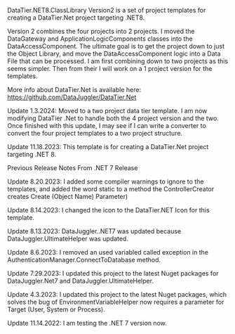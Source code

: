 ﻿DataTier.NET8.ClassLibrary Version2 is a set of project templates for creating a DataTier.Net project targeting .NET8.

Version 2 combines the four projects into 2 projects. I moved the DataGateway and ApplicationLogicComponents classes into
the DataAccessComponent. The ultimate goal is to get the project down to just the Object Library, and move the DataAccessComponent logic into a Data File that 
can be processed. I am first combining down to two projects as this seems simpler. Then from their I will work on a 1 project version for the templates.

More info about DataTier.Net is available here:
https://github.com/DataJuggler/DataTier.Net

Update 1.3.2024: Moved to a two project data tier template. I am now modifying DataTier .Net to handle both the 4 project version and the two.
Once finished with this update, I may see if I can write a converter to convert the four project templates to a two project structure.

Update 11.18.2023: This template is for creating a DataTier.Net project targeting .NET 8.

Previous Release Notes From .NET 7 Release

Update 8.20.2023: I added some compiler warnings to ignore to the templates, and added the word static
to a method the ControllerCreator creates Create (Object Name) Parameter)
		
Update 8.14.2023: I changed the icon to the DataTier.NET Icon for this template.
		
Update 8.13.2023: DataJuggler..NET7 was updated because DataJuggler.UltimateHelper was updated.

Update 8.6.2023: I removed an used variabled called exception in the AuthenticationManager.ConnectToDatabase method.

Update 7.29.2023: I updated this project to the latest Nuget packages for
DataJuggler.Net7 and DataJuggler.UltimateHelper.

Update 4.3.2023: I updated this project to the latest Nuget packages, which solves the bug of EnvironmentVariableHelper
now requires a parameter for Target (User, System or Process).

Update 11.14.2022: I am testing the .NET 7 version now.